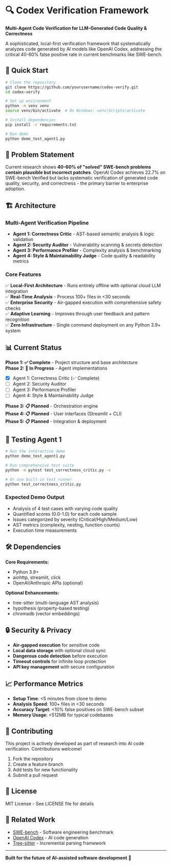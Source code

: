 # 🔍 Codex Verification Framework

**Multi-Agent Code Verification for LLM-Generated Code Quality & Correctness**

A sophisticated, local-first verification framework that systematically analyzes code generated by AI models like OpenAI Codex, addressing the critical 40-60% false positive rate in current benchmarks like SWE-bench.

## 🚀 Quick Start

```bash
# Clone the repository
git clone https://github.com/yourusername/codex-verify.git
cd codex-verify

# Set up environment
python -m venv venv
source venv/bin/activate  # On Windows: venv\Scripts\activate

# Install dependencies
pip install -r requirements.txt

# Run demo
python demo_test_agent1.py
```

## 🎯 Problem Statement

Current research shows **40-60% of "solved" SWE-bench problems contain plausible but incorrect patches**. OpenAI Codex achieves 22.7% on SWE-bench Verified but lacks systematic verification of generated code quality, security, and correctness - the primary barrier to enterprise adoption.

## 🏗️ Architecture

### Multi-Agent Verification Pipeline

- **Agent 1: Correctness Critic** - AST-based semantic analysis & logic validation
- **Agent 2: Security Auditor** - Vulnerability scanning & secrets detection  
- **Agent 3: Performance Profiler** - Complexity analysis & benchmarking
- **Agent 4: Style & Maintainability Judge** - Code quality & readability metrics

### Core Features

✅ **Local-First Architecture** - Runs entirely offline with optional cloud LLM integration  
✅ **Real-Time Analysis** - Process 100+ files in <30 seconds  
✅ **Enterprise Security** - Air-gapped execution with comprehensive safety checks  
✅ **Adaptive Learning** - Improves through user feedback and pattern recognition  
✅ **Zero Infrastructure** - Single command deployment on any Python 3.9+ system

## 📊 Current Status

**Phase 1: ✅ Complete** - Project structure and base architecture  
**Phase 2: 🚧 In Progress** - Agent implementations  
- [x] Agent 1: Correctness Critic (✅ Complete)
- [ ] Agent 2: Security Auditor
- [ ] Agent 3: Performance Profiler  
- [ ] Agent 4: Style & Maintainability Judge

**Phase 3: 📋 Planned** - Orchestration engine  
**Phase 4: 📋 Planned** - User interfaces (Streamlit + CLI)  
**Phase 5: 📋 Planned** - Integration & deployment

## 🧪 Testing Agent 1

```bash
# Run the interactive demo
python demo_test_agent1.py

# Run comprehensive test suite
python -m pytest test_correctness_critic.py -v

# Or use built-in test runner
python test_correctness_critic.py
```

### Expected Demo Output
- Analysis of 4 test cases with varying code quality
- Quantified scores (0.0-1.0) for each code sample
- Issues categorized by severity (Critical/High/Medium/Low)
- AST metrics (complexity, nesting, function counts)
- Execution time measurements

## 🛠️ Dependencies

**Core Requirements:**
- Python 3.9+
- aiohttp, streamlit, click
- OpenAI/Anthropic APIs (optional)

**Optional Enhancements:**
- tree-sitter (multi-language AST analysis)
- hypothesis (property-based testing)
- chromadb (vector embeddings)

## 🔒 Security & Privacy

- **Air-gapped execution** for sensitive code
- **Local data storage** with optional cloud sync
- **Dangerous code detection** before execution
- **Timeout controls** for infinite loop protection
- **API key management** with secure configuration

## 📈 Performance Metrics

- **Setup Time**: <5 minutes from clone to demo
- **Analysis Speed**: 100+ files in <30 seconds  
- **Accuracy Target**: <10% false positives on SWE-bench subset
- **Memory Usage**: <512MB for typical codebases

## 🤝 Contributing

This project is actively developed as part of research into AI code verification. Contributions welcome!

1. Fork the repository
2. Create a feature branch
3. Add tests for new functionality
4. Submit a pull request

## 📄 License

MIT License - See LICENSE file for details

## 🔗 Related Work

- [SWE-bench](https://www.swebench.com/) - Software engineering benchmark
- [OpenAI Codex](https://openai.com/codex/) - AI code generation
- [Tree-sitter](https://tree-sitter.github.io/) - Incremental parsing framework

---

**Built for the future of AI-assisted software development** 🚀